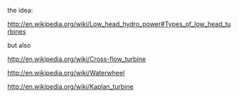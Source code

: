 the idea:

http://en.wikipedia.org/wiki/Low_head_hydro_power#Types_of_low_head_turbines

but also

http://en.wikipedia.org/wiki/Cross-flow_turbine

http://en.wikipedia.org/wiki/Waterwheel

http://en.wikipedia.org/wiki/Kaplan_turbine
